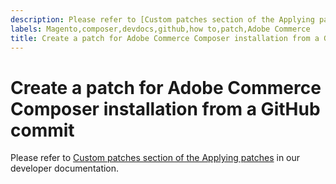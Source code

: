 ```yaml
---
description: Please refer to [Custom patches section of the Applying patches](https://devdocs.magento.com/guides/v2.3/comp-mgr/patching.html#custom-patches) in our developer documentation.
labels: Magento,composer,devdocs,github,how to,patch,Adobe Commerce
title: Create a patch for Adobe Commerce Composer installation from a GitHub commit
---
```


# Create a patch for Adobe Commerce Composer installation from a GitHub commit

Please refer to [Custom patches section of the Applying patches](https://devdocs.magento.com/guides/v2.3/comp-mgr/patching.html#custom-patches) in our developer documentation.